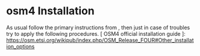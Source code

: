 # osm4 Installation
As usual follow the primary instructions from , then just in case of troubles try to apply the following procedures.
[ OSM4 official installation guide ]: https://osm.etsi.org/wikipub/index.php/OSM_Release_FOUR#Other_installation_options
